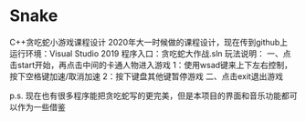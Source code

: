 # Snake
C++贪吃蛇小游戏课程设计
2020年大一时候做的课程设计，现在传到github上
运行环境：Visual Studio 2019
程序入口：贪吃蛇大作战.sln
玩法说明：
一、点击start开始，再点击中间的卡通人物进入游戏
  1：使用wsad键来上下左右控制，按下空格键加速/取消加速
  2：按下键盘其他键暂停游戏
二、点击exit退出游戏


p.s. 现在也有很多程序能把贪吃蛇写的更完美，但是本项目的界面和音乐功能都可以作为一些借鉴
